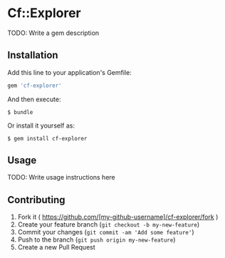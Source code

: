 # Cf::Explorer

TODO: Write a gem description

## Installation

Add this line to your application's Gemfile:

```ruby
gem 'cf-explorer'
```

And then execute:

    $ bundle

Or install it yourself as:

    $ gem install cf-explorer

## Usage

TODO: Write usage instructions here

## Contributing

1. Fork it ( https://github.com/[my-github-username]/cf-explorer/fork )
2. Create your feature branch (`git checkout -b my-new-feature`)
3. Commit your changes (`git commit -am 'Add some feature'`)
4. Push to the branch (`git push origin my-new-feature`)
5. Create a new Pull Request
